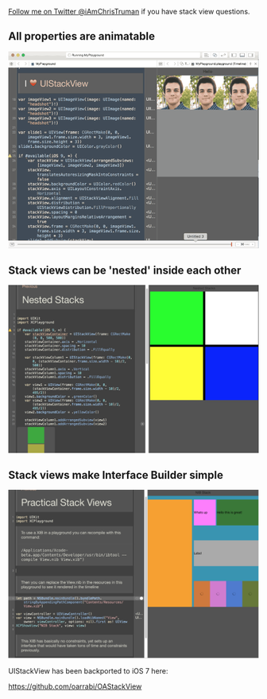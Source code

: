 [Follow me on Twitter @iAmChrisTruman](https://twitter.com/iAmChrisTruman) if you have stack view questions.
## All properties are animatable
![](Screenshots/playground.gif)

## Stack views can be 'nested' inside each other
![](Screenshots/nested.png)

## Stack views make Interface Builder simple
![](Screenshots/nib.png)

UIStackView has been backported to iOS 7 here:

https://github.com/oarrabi/OAStackView
